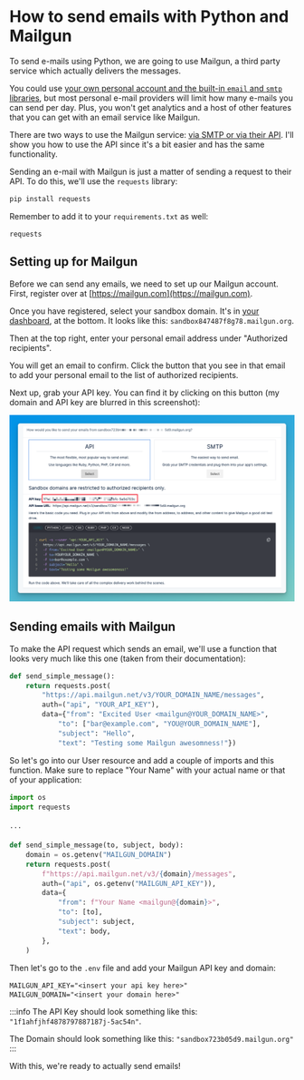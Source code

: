 # How to send emails with Python and Mailgun

To send e-mails using Python, we are going to use Mailgun, a third party service which actually delivers the messages.

You could use [your own personal account and the built-in `email` and `smtp` libraries](https://blog.teclado.com/learn-python-send-emails/), but most personal e-mail providers will limit how many e-mails you can send per day. Plus, you won't get analytics and a host of other features that you can get with an email service like Mailgun.

There are two ways to use the Mailgun service: [via SMTP or via their API](https://www.mailgun.com/blog/email/difference-between-smtp-and-api/). I'll show you how to use the API since it's a bit easier and has the same functionality.

Sending an e-mail with Mailgun is just a matter of sending a request to their API. To do this, we'll use the `requests` library:

```bash
pip install requests
```

Remember to add it to your `requirements.txt` as well:

```text title="requirements.txt"
requests
```

## Setting up for Mailgun

Before we can send any emails, we need to set up our Mailgun account. First, register over at [https://mailgun.com](https://mailgun.com).

Once you have registered, select your sandbox domain. It's in [your dashboard](https://app.mailgun.com/app/dashboard), at the bottom. It looks like this: `sandbox847487f8g78.mailgun.org`. 

Then at the top right, enter your personal email address under "Authorized recipients".

You will get an email to confirm. Click the button that you see in that email to add your personal email to the list of authorized recipients.

Next up, grab your API key. You can find it by clicking on this button (my domain and API key are blurred in this screenshot):

![Click the 'Select' button to reveal your Mailgun API key](./assets/mailgun-api-key.png)

## Sending emails with Mailgun

To make the API request which sends an email, we'll use a function that looks very much like this one (taken from their documentation):

```py
def send_simple_message():
    return requests.post(
        "https://api.mailgun.net/v3/YOUR_DOMAIN_NAME/messages",
        auth=("api", "YOUR_API_KEY"),
        data={"from": "Excited User <mailgun@YOUR_DOMAIN_NAME>",
            "to": ["bar@example.com", "YOU@YOUR_DOMAIN_NAME"],
            "subject": "Hello",
            "text": "Testing some Mailgun awesomness!"})
```

So let's go into our User resource and add a couple of imports and this function. Make sure to replace "Your Name" with your actual name or that of your application:

```py title="resources/user.py"
import os
import requests

...

def send_simple_message(to, subject, body):
    domain = os.getenv("MAILGUN_DOMAIN")
    return requests.post(
        f"https://api.mailgun.net/v3/{domain}/messages",
        auth=("api", os.getenv("MAILGUN_API_KEY")),
        data={
            "from": f"Your Name <mailgun@{domain}>",
            "to": [to],
            "subject": subject,
            "text": body,
        },
    )
```

Then let's go to the `.env` file and add your Mailgun API key and domain:

```text title=".env"
MAILGUN_API_KEY="<insert your api key here>"
MAILGUN_DOMAIN="<insert your domain here>"
```

:::info
The API Key should look something like this: `"1f1ahfjhf4878797887187j-5ac54n"`.

The Domain should look something like this: `"sandbox723b05d9.mailgun.org"`
:::

With this, we're ready to actually send emails!
